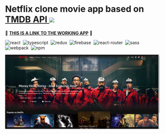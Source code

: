 # Netflix clone movie app based on [TMDB API <img src='https://play-lh.googleusercontent.com/bBT7rPEvIr2tvzaXcoIdxeeFd8GNUbpWVl94tmiWOwrzwbjMwzDwyhNvAIl5t37u0c8' width='40px'/></h1>](https://developer.themoviedb.org/docs/getting-started "TMDB API website link")

 🚀 **[THIS IS A LINK TO THE WORKING APP](https://petnetflix-faa67.web.app/)** 🚀


![react](https://img.shields.io/badge/react-blue.svg?style=flat&logo=react&logoColor=white)&nbsp;
![typescript](https://img.shields.io/badge/typescript-%231572B6.svg?style=flat&logo=typescript&logoColor=white)&nbsp;
![redux](https://img.shields.io/badge/redux-%23593d88.svg?style=flat&logo=redux&logoColor=white)&nbsp;
![firebase](https://img.shields.io/badge/firebase-%23323330?style=flat&logo=Firebase&logoColor=#FFCA28)&nbsp;
![react-router](https://img.shields.io/badge/react_router-CA4245?style=flat&logo=react-router&logoColor=white)&nbsp;
![sass](https://img.shields.io/badge/SASS-hotpink.svg?style=flat&logo=sass&logoColor=white)&nbsp;
![webpack](https://img.shields.io/badge/webpack-%238DD6F9.svg?style=flat&logo=webpack&logoColor=black)&nbsp;
![npm](https://img.shields.io/badge/NPM-%23323330.svg?style=flat&logo=npm&logoColor=white)&nbsp;

![app screenshot](./public/app_screenshot.png)
